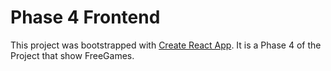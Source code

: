 # Phase 4 Frontend

This project was bootstrapped with [Create React App](https://github.com/facebook/create-react-app). It is a Phase 4 of the Project that show FreeGames.
